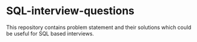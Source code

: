 # SQL-interview-questions
This repository contains problem statement and their solutions which could be useful for SQL based interviews.
